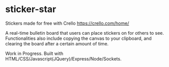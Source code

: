 # sticker-star

Stickers made for free with Crello
https://crello.com/home/

A real-time bulletin board that users can place stickers on for others to see. Functionalities also include copying the canvas to your clipboard, and clearing the board after a certain amount of time.

Work in Progress. Built with HTML/CSS/Javascript(JQuery)/Express/Node/Sockets.
